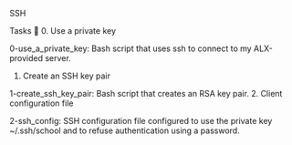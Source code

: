 SSH

Tasks 📃
0. Use a private key

0-use_a_private_key: Bash script that uses ssh to connect to my ALX-provided server.
1. Create an SSH key pair

1-create_ssh_key_pair: Bash script that creates an RSA key pair.
2. Client configuration file

2-ssh_config: SSH configuration file configured to use the private key ~/.ssh/school and to refuse authentication using a password.
